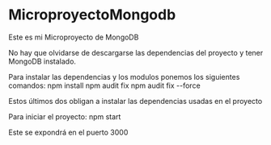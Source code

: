 # MicroproyectoMongodb

Este es mi Microproyecto de MongoDB

No hay que olvidarse de descargarse las dependencias 
del proyecto y tener MongoDB instalado.

Para instalar las dependencias y los modulos ponemos los siguientes comandos:
npm install
npm audit fix
npm audit fix --force

Estos últimos dos obligan a instalar las dependencias usadas en el proyecto

Para iniciar el proyecto:
npm start

Este se expondrá en el puerto 3000
